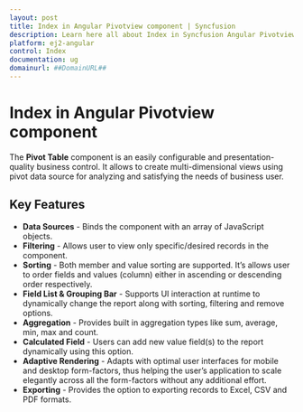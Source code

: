 ```yaml
---
layout: post
title: Index in Angular Pivotview component | Syncfusion
description: Learn here all about Index in Syncfusion Angular Pivotview component of Syncfusion Essential JS 2 and more.
platform: ej2-angular
control: Index 
documentation: ug
domainurl: ##DomainURL##
---
```


# Index in Angular Pivotview component

The **Pivot Table** component is an easily configurable and presentation-quality business control. It allows to create multi-dimensional views using pivot data source for analyzing and satisfying the needs of business user.

## Key Features

* **Data Sources** - Binds the component with an array of JavaScript objects.
* **Filtering** - Allows user to view only specific/desired records in the component.
* **Sorting** - Both member and value sorting are supported. It’s allows user to order fields and values (column) either in ascending or descending order respectively.
* **Field List & Grouping Bar** - Supports UI interaction at runtime to dynamically change the report along with sorting, filtering and remove options.
* **Aggregation** - Provides built in aggregation types like sum, average, min, max and count.
* **Calculated Field** - Users can add new value field(s) to the report dynamically using this option.
* **Adaptive Rendering** - Adapts with optimal user interfaces for mobile and desktop form-factors, thus helping the user’s application to scale elegantly across all the form-factors without any additional effort.
* **Exporting** - Provides the option to exporting records to Excel, CSV and PDF formats.